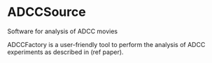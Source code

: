 # ADCCSource
Software for analysis of ADCC movies

ADCCFactory is a user-friendly tool to perform the analysis of ADCC experiments as described in (ref paper).
